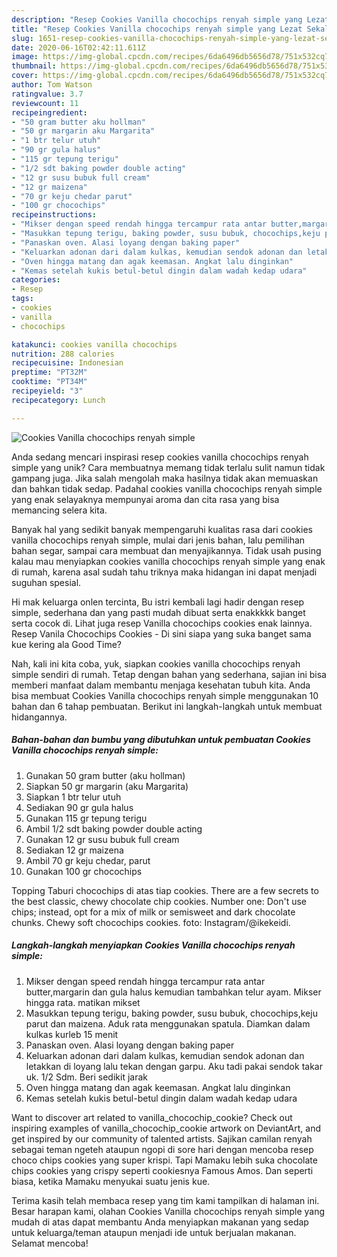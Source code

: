 ```yaml
---
description: "Resep Cookies Vanilla chocochips renyah simple yang Lezat Sekali"
title: "Resep Cookies Vanilla chocochips renyah simple yang Lezat Sekali"
slug: 1651-resep-cookies-vanilla-chocochips-renyah-simple-yang-lezat-sekali
date: 2020-06-16T02:42:11.611Z
image: https://img-global.cpcdn.com/recipes/6da6496db5656d78/751x532cq70/cookies-vanilla-chocochips-renyah-simple-foto-resep-utama.jpg
thumbnail: https://img-global.cpcdn.com/recipes/6da6496db5656d78/751x532cq70/cookies-vanilla-chocochips-renyah-simple-foto-resep-utama.jpg
cover: https://img-global.cpcdn.com/recipes/6da6496db5656d78/751x532cq70/cookies-vanilla-chocochips-renyah-simple-foto-resep-utama.jpg
author: Tom Watson
ratingvalue: 3.7
reviewcount: 11
recipeingredient:
- "50 gram butter aku hollman"
- "50 gr margarin aku Margarita"
- "1 btr telur utuh"
- "90 gr gula halus"
- "115 gr tepung terigu"
- "1/2 sdt baking powder double acting"
- "12 gr susu bubuk full cream"
- "12 gr maizena"
- "70 gr keju chedar parut"
- "100 gr chocochips"
recipeinstructions:
- "Mikser dengan speed rendah hingga tercampur rata antar butter,margarin dan gula halus kemudian tambahkan telur ayam. Mikser hingga rata. matikan mikset"
- "Masukkan tepung terigu, baking powder, susu bubuk, chocochips,keju parut dan maizena. Aduk rata menggunakan spatula. Diamkan dalam kulkas kurleb 15 menit"
- "Panaskan oven. Alasi loyang dengan baking paper"
- "Keluarkan adonan dari dalam kulkas, kemudian sendok adonan dan letakkan di loyang lalu tekan dengan garpu. Aku tadi pakai sendok takar uk. 1/2 Sdm. Beri sedikit jarak"
- "Oven hingga matang dan agak keemasan. Angkat lalu dinginkan"
- "Kemas setelah kukis betul-betul dingin dalam wadah kedap udara"
categories:
- Resep
tags:
- cookies
- vanilla
- chocochips

katakunci: cookies vanilla chocochips 
nutrition: 288 calories
recipecuisine: Indonesian
preptime: "PT32M"
cooktime: "PT34M"
recipeyield: "3"
recipecategory: Lunch

---
```



![Cookies Vanilla chocochips renyah simple](https://img-global.cpcdn.com/recipes/6da6496db5656d78/751x532cq70/cookies-vanilla-chocochips-renyah-simple-foto-resep-utama.jpg)

Anda sedang mencari inspirasi resep cookies vanilla chocochips renyah simple yang unik? Cara membuatnya memang tidak terlalu sulit namun tidak gampang juga. Jika salah mengolah maka hasilnya tidak akan memuaskan dan bahkan tidak sedap. Padahal cookies vanilla chocochips renyah simple yang enak selayaknya mempunyai aroma dan cita rasa yang bisa memancing selera kita.

Banyak hal yang sedikit banyak mempengaruhi kualitas rasa dari cookies vanilla chocochips renyah simple, mulai dari jenis bahan, lalu pemilihan bahan segar, sampai cara membuat dan menyajikannya. Tidak usah pusing kalau mau menyiapkan cookies vanilla chocochips renyah simple yang enak di rumah, karena asal sudah tahu triknya maka hidangan ini dapat menjadi suguhan spesial.

Hi mak keluarga onlen tercinta, Bu istri kembali lagi hadir dengan resep simple, sederhana dan yang pasti mudah dibuat serta enakkkkk banget serta cocok di. Lihat juga resep Vanilla chocochips cookies enak lainnya. Resep Vanila Chocochips Cookies - Di sini siapa yang suka banget sama kue kering ala Good Time?


Nah, kali ini kita coba, yuk, siapkan cookies vanilla chocochips renyah simple sendiri di rumah. Tetap dengan bahan yang sederhana, sajian ini bisa memberi manfaat dalam membantu menjaga kesehatan tubuh kita. Anda bisa membuat Cookies Vanilla chocochips renyah simple menggunakan 10 bahan dan 6 tahap pembuatan. Berikut ini langkah-langkah untuk membuat hidangannya.

<!--inarticleads1-->

##### Bahan-bahan dan bumbu yang dibutuhkan untuk pembuatan Cookies Vanilla chocochips renyah simple:

1. Gunakan 50 gram butter (aku hollman)
1. Siapkan 50 gr margarin (aku Margarita)
1. Siapkan 1 btr telur utuh
1. Sediakan 90 gr gula halus
1. Gunakan 115 gr tepung terigu
1. Ambil 1/2 sdt baking powder double acting
1. Gunakan 12 gr susu bubuk full cream
1. Sediakan 12 gr maizena
1. Ambil 70 gr keju chedar, parut
1. Gunakan 100 gr chocochips


Topping Taburi chocochips di atas tiap cookies. There are a few secrets to the best classic, chewy chocolate chip cookies. Number one: Don&#39;t use chips; instead, opt for a mix of milk or semisweet and dark chocolate chunks. Chewy soft chocochips cookies. foto: Instagram/@ikekeidi. 

<!--inarticleads2-->

##### Langkah-langkah menyiapkan Cookies Vanilla chocochips renyah simple:

1. Mikser dengan speed rendah hingga tercampur rata antar butter,margarin dan gula halus kemudian tambahkan telur ayam. Mikser hingga rata. matikan mikset
1. Masukkan tepung terigu, baking powder, susu bubuk, chocochips,keju parut dan maizena. Aduk rata menggunakan spatula. Diamkan dalam kulkas kurleb 15 menit
1. Panaskan oven. Alasi loyang dengan baking paper
1. Keluarkan adonan dari dalam kulkas, kemudian sendok adonan dan letakkan di loyang lalu tekan dengan garpu. Aku tadi pakai sendok takar uk. 1/2 Sdm. Beri sedikit jarak
1. Oven hingga matang dan agak keemasan. Angkat lalu dinginkan
1. Kemas setelah kukis betul-betul dingin dalam wadah kedap udara


Want to discover art related to vanilla_chocochip_cookie? Check out inspiring examples of vanilla_chocochip_cookie artwork on DeviantArt, and get inspired by our community of talented artists. Sajikan camilan renyah sebagai teman ngeteh ataupun ngopi di sore hari dengan mencoba resep choco chips cookies yang super krispi. Tapi Mamaku lebih suka chocolate chips cookies yang crispy seperti cookiesnya Famous Amos. Dan seperti biasa, ketika Mamaku menyukai suatu jenis kue. 

Terima kasih telah membaca resep yang tim kami tampilkan di halaman ini. Besar harapan kami, olahan Cookies Vanilla chocochips renyah simple yang mudah di atas dapat membantu Anda menyiapkan makanan yang sedap untuk keluarga/teman ataupun menjadi ide untuk berjualan makanan. Selamat mencoba!
